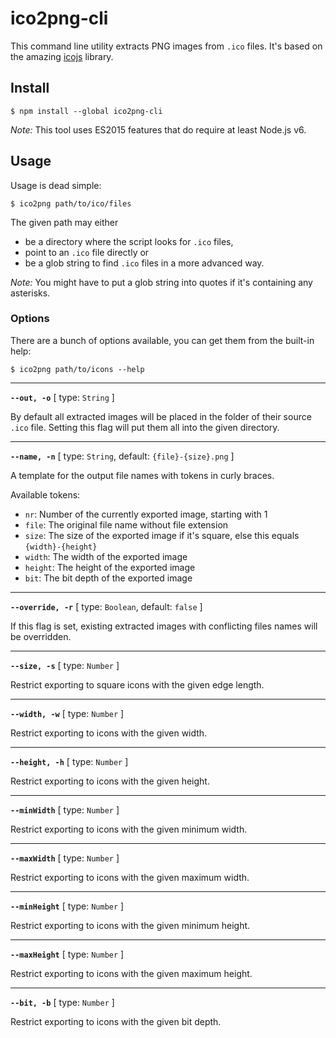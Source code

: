 # ico2png-cli
This command line utility extracts PNG images from `.ico` files. It's based on the amazing [icojs](https://npmjs.com/package/icojs) library.

## Install
```console
$ npm install --global ico2png-cli
```

*Note:* This tool uses ES2015 features that do require at least Node.js v6.

## Usage
Usage is dead simple:

```console
$ ico2png path/to/ico/files
```

The given path may either

* be a directory where the script looks for `.ico` files,
* point to an `.ico` file directly or
* be a glob string to find `.ico` files in a more advanced way.

*Note:* You might have to put a glob string into quotes if it's containing any asterisks.

### Options

There are a bunch of options available, you can get them from the built-in help:

```console
$ ico2png path/to/icons --help
```

---

**`--out, -o`** [ type: `String` ]

By default all extracted images will be placed in the folder of their source `.ico` file. Setting this flag will put them all into the given directory.

---


**`--name, -n`** [ type: `String`, default: `{file}-{size}.png` ]

A template for the output file names with tokens in curly braces.

Available tokens:

* `nr`: Number of the currently exported image, starting with 1
* `file`: The original file name without file extension
* `size`: The size of the exported image if it's square, else this equals `{width}-{height}`
* `width`: The width of the exported image
* `height`: The height of the exported image
* `bit`: The bit depth of the exported image

---

**`--override, -r`** [ type: `Boolean`, default: `false` ]

If this flag is set, existing extracted images with conflicting files names will be overridden.

---

**`--size, -s`** [ type: `Number` ]

Restrict exporting to square icons with the given edge length.

---

**`--width, -w`** [ type: `Number` ]

Restrict exporting to icons with the given width.

---

**`--height, -h`** [ type: `Number` ]

Restrict exporting to icons with the given height.

---

**`--minWidth`** [ type: `Number` ]

Restrict exporting to icons with the given minimum width.

---

**`--maxWidth`** [ type: `Number` ]

Restrict exporting to icons with the given maximum width.

---

**`--minHeight`** [ type: `Number` ]

Restrict exporting to icons with the given minimum height.

---

**`--maxHeight`** [ type: `Number` ]

Restrict exporting to icons with the given maximum height.

---

**`--bit, -b`** [ type: `Number` ]

Restrict exporting to icons with the given bit depth.